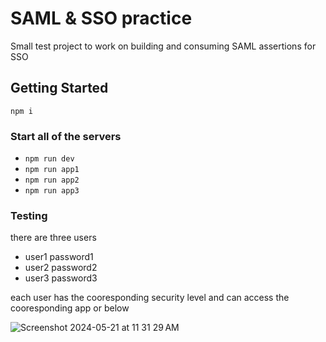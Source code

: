 # SAML & SSO practice

Small test project to work on building and consuming SAML assertions for SSO

## Getting Started

`npm i`

### Start all of the servers
- `npm run dev`
- `npm run app1`
- `npm run app2`
- `npm run app3`

### Testing
there are three users
- user1 password1
- user2 password2
- user3 password3

each user has the cooresponding security level and can access the cooresponding app or below

![Screenshot 2024-05-21 at 11 31 29 AM](https://github.com/keith-brs/sso-2/assets/156832997/984cea9c-d88f-43f2-8b97-1f540ad1743b)
